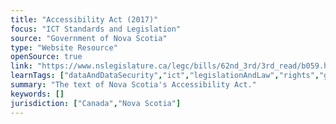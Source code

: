 ```yaml
---
title: "Accessibility Act (2017)"
focus: "ICT Standards and Legislation"
source: "Government of Nova Scotia"
type: "Website Resource"
openSource: true
link: "https://www.nslegislature.ca/legc/bills/62nd_3rd/3rd_read/b059.htm"
learnTags: ["dataAndDataSecurity","ict","legislationAndLaw","rights","government","accessibility","disability","canadianLandscape","employment"]
summary: "The text of Nova Scotia's Accessibility Act."
keywords: []
jurisdiction: ["Canada","Nova Scotia"]
---
```

